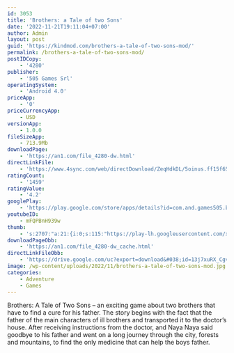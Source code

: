 ```yaml
---
id: 3053
title: 'Brothers: a Tale of two Sons'
date: '2022-11-21T19:11:04+07:00'
author: Admin
layout: post
guid: 'https://kindmod.com/brothers-a-tale-of-two-sons-mod/'
permalink: /brothers-a-tale-of-two-sons-mod/
postIDCopy:
    - '4280'
publisher:
    - '505 Games Srl'
operatingSystem:
    - 'Android 4.0'
priceApp:
    - '0'
priceCurrencyApp:
    - USD
versionApp:
    - 1.0.0
fileSizeApp:
    - 713.9Mb
downloadPage:
    - 'https://an1.com/file_4280-dw.html'
directLinkFile:
    - 'https://www.4sync.com/web/directDownload/ZeqHdkDL/5oinus.ff15f658b699febe1e48596e5ff33a2b'
ratingCount:
    - '1459'
ratingValue:
    - '4.2'
googlePlay:
    - 'https://play.google.com/store/apps/details?id=com.and.games505.brothers'
youtubeID:
    - mFQPBnH939w
thumb:
    - 's:2707:"a:21:{i:0;s:115:"https://play-lh.googleusercontent.com/xUUI9vGlTteRzJjXMcDO3nx8wSGX3djBrO-XyhWsF7UWuhbHH8fCqRdHc-MmwkZiuSQ=w526-h296";i:1;s:116:"https://play-lh.googleusercontent.com/iWItr6Ka8-tm7nCmMsE6cNGNOqMDmPxK-tzYnYglsREnqUjau6Ys50V3EJ5ofd_i660S=w526-h296";i:2;s:116:"https://play-lh.googleusercontent.com/eMFXXZAxmI9c2kN0OEOKXK71lBoqdMyv4xkKzsxLTZimMzPtlX50SGbU3wcU6f6095RG=w526-h296";i:3;s:115:"https://play-lh.googleusercontent.com/aU1jmr9O7WOe8oHWf8n4iCiPqHQ5Lk7j7YUCk-E78olWe_upKGjEAfEDBuaq27UGZVc=w526-h296";i:4;s:115:"https://play-lh.googleusercontent.com/5kU44Bt0kd-1FgQrRXnfp8dLbbVjOgnTTe_dHv5RxI5RmDmrUoze4Vwo9BpKP_SEFjs=w526-h296";i:5;s:115:"https://play-lh.googleusercontent.com/H2eX9UD9_Sz0ri3r3G5JHWquEiK2oqHJWILO2bJWlWWfuncHjQk2ZfMGWKPc7bXW_IE=w526-h296";i:6;s:115:"https://play-lh.googleusercontent.com/LyY-33qbgNCXUEqWsf_5_inFL4bs6iokBJinzZK0awTMWWn-12bP1sqVFGhAbx1qcS0=w526-h296";i:7;s:115:"https://play-lh.googleusercontent.com/bL1AoQCMa9YCppsbppeYi0B0YiUOORck_1qIzMWtqlIyR9H6bpZcey6kJWW4JarU9vo=w526-h296";i:8;s:116:"https://play-lh.googleusercontent.com/2Ll0bRJyS254ytlri0L3kZ7JiD5hjwJgdnR0T-HZwTO-0OOmiGLMRY8K2VKlh3rVz8Ak=w526-h296";i:9;s:115:"https://play-lh.googleusercontent.com/7H9b4FGka6glrLh9I-V1h_a4HsZwdBgIJzFaPBPEGKaF1j8Drpt9c4rqnD7S6RSP6S8=w526-h296";i:10;s:115:"https://play-lh.googleusercontent.com/dX_2CC0Xi0k5KnAhbobN-sJ0c2CwFlqRtY7V7pbAia9okemAYjX8iGnuIoiRnOzdumA=w526-h296";i:11;s:115:"https://play-lh.googleusercontent.com/W7iQbM8I8aaw7Lx4PZa9up17BF5y7iU2foV6R8Ilyezgrgpbrb03RHqXf3P7Y1OFK3U=w526-h296";i:12;s:116:"https://play-lh.googleusercontent.com/yVZwGNToXuwj8PHCKIFjXUiCYPi-xvYHozuQt7w95pKLeXb2SwUVejtl3L3BrT2rb9fl=w526-h296";i:13;s:115:"https://play-lh.googleusercontent.com/4QZOXCWAjR4R2BZU0axGsM-82ItA9wGZJPR5Avx0WJQXQvPqP4_3VTL-oytjhofLIzQ=w526-h296";i:14;s:115:"https://play-lh.googleusercontent.com/wdbZU0OVXkgjIi-bC7kXxhlXSeNyslsJoPRMMjPA-fMdal3WlZkpEoySKUs8A_5zKIY=w526-h296";i:15;s:114:"https://play-lh.googleusercontent.com/w79N-QJ_lKJ2UDgT3xDA4c1mMuEbY-DSm2v_ZlNoRN7wVpwpGScz9rOjPXvA00brUg=w526-h296";i:16;s:115:"https://play-lh.googleusercontent.com/UTMAvdgSg3W8JrusmyhEdGWp36cmZ50xnCl9UiqxCrHzsGGuIiOP3BhqPujdQfPWdcI=w526-h296";i:17;s:115:"https://play-lh.googleusercontent.com/8i9WTZSrPaROUeg-sBb3fBkv4ODpGz84Zy2_xa76_mi0-lYPDopuAC99XRjN08DfwIg=w526-h296";i:18;s:114:"https://play-lh.googleusercontent.com/WGwPw0Cd4dO9XTRwRQGeOkLo1L-kTucBXk4crcycE_eO1pttGm9nb-3L771PcfSb6g=w526-h296";i:19;s:115:"https://play-lh.googleusercontent.com/D5VEOYK5uP0lJb9mFf8KwZYi5auNbcay-spxgVs0veRLKCm3NapU7pqfFDojT03-vOE=w526-h296";i:20;s:114:"https://play-lh.googleusercontent.com/MFFGa5Vawc0Eb2Gu201Suqz8DzG8mrncydpcDm7uZOWdhQ6x18RotEBgE2KFWofOnQ=w526-h296";}";'
downloadPageObb:
    - 'https://an1.com/file_4280-dw_cache.html'
directLinkFileObb:
    - 'https://drive.google.com/uc?export=download&#038;id=13j7xuRX_CgvPgzyIb-fay0ColN2VjQAB'
image: /wp-content/uploads/2022/11/brothers-a-tale-of-two-sons-mod.jpg
categories:
    - Adventure
    - Games
---
```


Brothers: A Tale of Two Sons – an exciting game about two brothers that have to find a cure for his father. The story begins with the fact that the father of the main characters of ill brothers and transported it to the doctor’s house. After receiving instructions from the doctor, and Naya Naya said goodbye to his father and went on a long journey through the city, forests and mountains, to find the only medicine that can help the boys father.